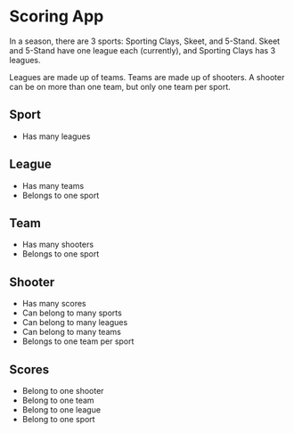 Scoring App
================

In a season, there are 3 sports: Sporting Clays, Skeet, and 5-Stand. Skeet and 5-Stand have one league each (currently), and Sporting Clays has 3 leagues.

Leagues are made up of teams. Teams are made up of shooters. A shooter can be on more than one team, but only one team per sport.



## Sport

* Has many leagues

## League

* Has many teams
* Belongs to one sport

## Team

* Has many shooters
* Belongs to one sport

## Shooter

* Has many scores
* Can belong to many sports
* Can belong to many leagues
* Can belong to many teams
* Belongs to one team per sport

## Scores

* Belong to one shooter
* Belong to one team
* Belong to one league
* Belong to one sport
